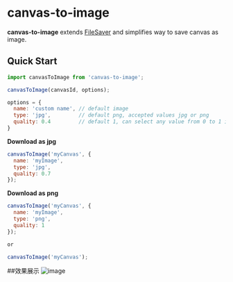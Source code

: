 # canvas-to-image

**canvas-to-image** extends [FileSaver](https://github.com/eligrey/FileSaver.js/) and simplifies way to save canvas as image.

## Quick Start

```js
import canvasToImage from 'canvas-to-image';

canvasToImage(canvasId, options);

options = {
  name: 'custom name', // default image
  type: 'jpg',         // default png, accepted values jpg or png
  quality: 0.4         // default 1, can select any value from 0 to 1 interval
}

```

**Download as jpg**
```js
canvasToImage('myCanvas', {
  name: 'myImage',
  type: 'jpg',
  quality: 0.7
});
```
**Download as png**
```js
canvasToImage('myCanvas', {
  name: 'myImage',
  type: 'png',
  quality: 1
});

or

canvasToImage('myCanvas');
```

##效果展示
![image](http://github.com/lenovointer/draw-canvas-img/lenovointer.png)